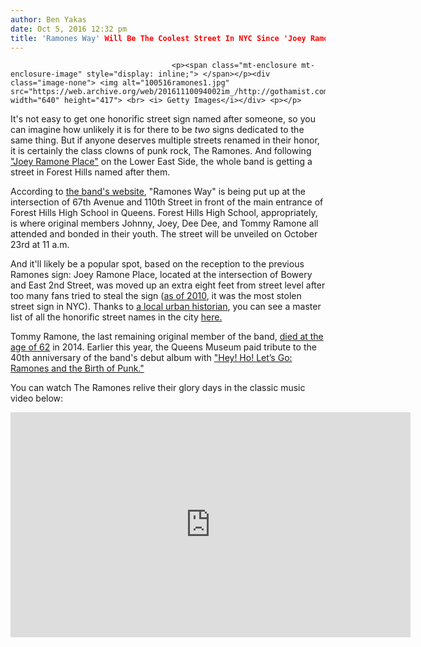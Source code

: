 ```yaml
---
author: Ben Yakas
date: Oct 5, 2016 12:32 pm
title: 'Ramones Way' Will Be The Coolest Street In NYC Since 'Joey Ramone Place'
---
```


	
										<p><span class="mt-enclosure mt-enclosure-image" style="display: inline;"> </span></p><div class="image-none"> <img alt="100516ramones1.jpg" src="https://web.archive.org/web/20161110094002im_/http://gothamist.com/attachments/byakas/100516ramones1.jpg" width="640" height="417"> <br> <i> Getty Images</i></div> <p></p>

<p>It&apos;s not easy to get one honorific street sign named after someone, so you can imagine how unlikely it is for there to be <em>two</em> signs dedicated to the same thing. But if anyone deserves multiple streets renamed in their honor, it is certainly the class clowns of punk rock, The Ramones. And following <a href="https://web.archive.org/web/20161110094002/http://gothamist.com/tags/JoeyRamonePlace">&quot;Joey Ramone Place&quot;</a> on the Lower East Side, the whole band is getting a street in Forest Hills named after them. </p>

<p>According to <a href="https://web.archive.org/web/20161110094002/http://www.ramones.com/street-in-front-of-forest-hills-high-to-be-renamed-ramones-way-on-october-23/">the band&apos;s website</a>, &quot;Ramones Way&quot; is being put up at the intersection of 67th Avenue and 110th Street in front of the main entrance of Forest Hills High School in Queens. Forest Hills High School, appropriately, is where original members Johnny, Joey, Dee Dee, and Tommy Ramone all attended and bonded in their youth. The street will be unveiled on October 23rd at 11 a.m.</p>

<p>And it&apos;ll likely be a popular spot, based on the reception to the previous Ramones sign: Joey Ramone Place, located at the intersection of Bowery and East 2nd Street, was moved up an extra eight feet from street level after too many fans tried to steal the sign (<a href="https://web.archive.org/web/20161110094002/http://gothamist.com/2010/09/27/street_signs.php">as of 2010</a>, it was the most stolen street sign in NYC). Thanks to <a href="https://web.archive.org/web/20161110094002/http://gothamist.com/2014/02/26/someone_made_a_master_list_of_nycs.php">a local urban historian</a>, you can see a master list of all the honorific street names in the city <a href="https://web.archive.org/web/20161110094002/http://www.nycstreets.info/honorStreet.asp">here.</a></p>

<p>Tommy Ramone, the last remaining original member of the band, <a href="https://web.archive.org/web/20161110094002/http://gothamist.com/2014/07/12/tommy_ramone_rip.php">died at the age of 62</a> in 2014. Earlier this year, the Queens Museum paid tribute to the 40th anniversary of the band&apos;s debut album with <a href="https://web.archive.org/web/20161110094002/http://gothamist.com/2016/04/06/ramones_hey_ho_exhibit.php#photo-1">&quot;Hey! Ho! Let&#x2019;s Go: Ramones and the Birth of Punk.&quot;</a></p>

<p>You can watch The Ramones relive their glory days in the classic music video below:</p>

<p><iframe width="640" height="360" src="https://web.archive.org/web/20161110094002if_/https://www.youtube.com/embed/J4P4ln781D0" frameborder="0" allowfullscreen></iframe></p>					
										
									
				